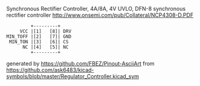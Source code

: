 Synchronous Rectifier Controller, 4A/8A, 4V UVLO, DFN-8
synchronous rectifier controller
http://www.onsemi.com/pub/Collateral/NCP4308-D.PDF


	         +---------+
	     VCC |[1]   [8]| DRV
	MIN_TOFF |[2]   [7]| GND
	 MIN_TON |[3]   [6]| CS
	      NC |[4]   [5]| NC
	         +---------+


generated by https://github.com/FBEZ/Pinout-AsciiArt from https://github.com/ask6483/kicad-symbols/blob/master/Regulator_Controller.kicad_sym